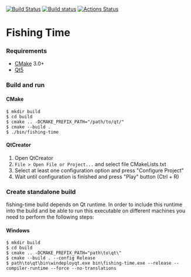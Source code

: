 [![Build Status](https://travis-ci.org/aobolensk/fishing-time.svg?branch=master)](https://travis-ci.org/aobolensk/fishing-time)
[![Build status](https://ci.appveyor.com/api/projects/status/dmb4hl04kuy7h1li?svg=true)](https://ci.appveyor.com/project/aobolensk/fishing-time)
[![Actions Status](https://github.com/aobolensk/fishing-time/workflows/Build%20application/badge.svg)](https://github.com/aobolensk/fishing-time/actions)

# Fishing Time

### Requirements
- [CMake](https://cmake.org/download/) 3.0+
- [Qt5](https://www.qt.io/download)

### Build and run

#### CMake

```console
$ mkdir build
$ cd build
$ cmake .. -DCMAKE_PREFIX_PATH="/path/to/qt/"
$ cmake --build .
$ ./bin/fishing-time
```

#### QtCreator

1. Open QtCreator
1. `File > Open File or Project...` and select file CMakeLists.txt
1. Select at least one configuration option and press "Configure Project"
1. Wait until configuration is finished and press "Play" button (Ctrl + R)

### Create standalone build
fishing-time build depends on Qt runtime. In order to include this runtime into the build and be able to run this executable on different machines you need to perform the following steps:

#### Windows

```console
$ mkdir build
$ cd build
$ cmake .. -DCMAKE_PREFIX_PATH="path\to\qt\"
$ cmake --build . --config Release
$ path\to\qt\bin\windeployqt.exe bin\fishing-time.exe --release --compiler-runtime --force --no-translations
```
